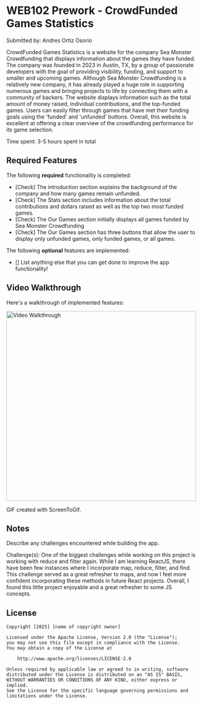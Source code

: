 # WEB102 Prework - CrowdFunded Games Statistics

Submitted by: Andres Ortiz Osorio

CrowdFunded Games Statistics is a website for the company Sea Monster Crowdfunding that displays information about the games they have funded. The company was founded in 2023 in Austin, TX, by a group of passionate developers with the goal of providing visibility, funding, and support to smaller and upcoming games. Although Sea Monster Crowdfunding is a relatively new company, it has already played a huge role in supporting numerous games and bringing projects to life by connecting them with a community of backers. The website displays information such as the total amount of money raised, individual contributions, and the top-funded games. Users can easily filter through games that have met their funding goals using the 'funded' and 'unfunded' buttons. Overall, this website is excellent at offering a clear overview of the crowdfunding performance for its game selection.

Time spent: 3-5 hours spent in total

## Required Features

The following **required** functionality is completed:

- [Check] The introduction section explains the background of the company and how many games remain unfunded.
- [Check] The Stats section includes information about the total contributions and dollars raised as well as the top two most funded games.
- [Check] The Our Games section initially displays all games funded by Sea Monster Crowdfunding
- [Check] The Our Games section has three buttons that allow the user to display only unfunded games, only funded games, or all games.

The following **optional** features are implemented:

- [] List anything else that you can get done to improve the app functionality!

## Video Walkthrough

Here's a walkthrough of implemented features:

<img src="./assets/webGif.gif" title='Video Walkthrough' width='500px' height="auto" alt='Video Walkthrough'/>

GIF created with ScreenToGif.

## Notes

Describe any challenges encountered while building the app.

Challenge(s): One of the biggest challenges while working on this project is working with reduce and filter again. While I am learning ReactJS, there have been few instances where I incorporate map, reduce, filter, and find. This challenge served as a great refresher to maps, and now I feel more confident incorporating these methods in future React projects. Overall, I found this little project enjoyable and a great refresher to some JS concepts.

## License

    Copyright [2025] [name of copyright owner]

    Licensed under the Apache License, Version 2.0 (the "License");
    you may not use this file except in compliance with the License.
    You may obtain a copy of the License at

        http://www.apache.org/licenses/LICENSE-2.0

    Unless required by applicable law or agreed to in writing, software
    distributed under the License is distributed on an "AS IS" BASIS,
    WITHOUT WARRANTIES OR CONDITIONS OF ANY KIND, either express or implied.
    See the License for the specific language governing permissions and
    limitations under the License.
